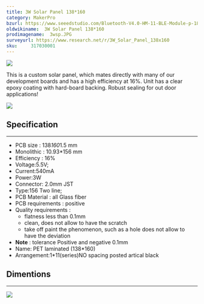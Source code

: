 ```yaml
---
title: 3W Solar Panel 138*160
category: MakerPro
bzurl: https://www.seeedstudio.com/Bluetooth-V4.0-HM-11-BLE-Module-p-1803.html
oldwikiname:  3W Solar Panel 138*160
prodimagename:  3wsp.JPG
surveyurl: https://www.research.net/r/3W_Solar_Panel_138x160
sku:     317030001
---
```

![](https://github.com/SeeedDocument/3W_Solar_Panel_138x160/raw/master/img/3wsp.JPG)

This is a custom solar panel, which mates directly with many of our development boards and has a high efficiency at 16%. Unit has a clear epoxy coating with hard-board backing. Robust sealing for out door applications!

[![](https://github.com/SeeedDocument/Seeed-WiKi/raw/master/docs/images/300px-Get_One_Now_Banner-ragular.png)](https://www.seeedstudio.com/Bluetooth-V4.0-HM-11-BLE-Module-p-1803.html)

##   Specification
---
*   PCB size : 138*160*1.5 mm
*   Monolithic : 10.93*156 mm
*   Efficiency : 16%
*   Voltage:5.5V;
*   Current:540mA
*   Power:3W
*   Connector: 2.0mm JST
*   Type:156 Two line;
*   PCB Material : all Glass fiber
*   PCB requirements : positive
*   Quality requirements :
    *   flatness less than 0.1mm
    *   clean, does not allow to have the scratch
    *   take off paint the phenomenon, such as a hole does not allow to have the deviation
*   **Note** : tolerance Positive and negative 0.1mm
*   Name: PET laminated (138*160)
*   Arrangement:1*11(series)NO spacing posted artical black

##   Dimentions
---
![](https://github.com/SeeedDocument/3W_Solar_Panel_138x160/raw/master/img/3W.jpg)

